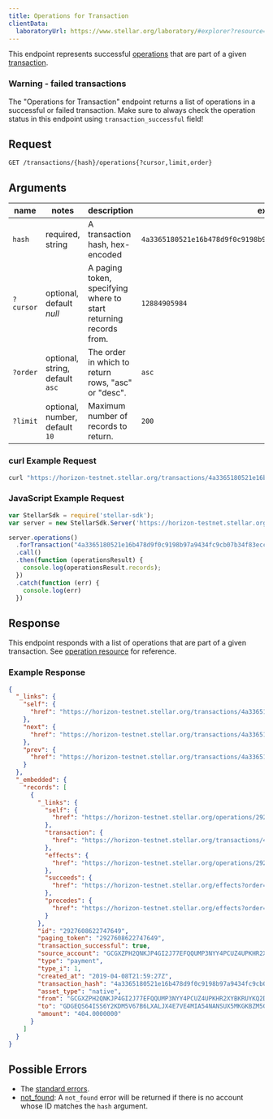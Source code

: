 ```yaml
---
title: Operations for Transaction
clientData:
  laboratoryUrl: https://www.stellar.org/laboratory/#explorer?resource=operations&endpoint=for_transaction
---
```


This endpoint represents successful [operations](../resources/operation.md) that are part of a given [transaction](../resources/transaction.md).

### Warning - failed transactions

The "Operations for Transaction" endpoint returns a list of operations in a successful or failed
transaction. Make sure to always check the operation status in this endpoint using
`transaction_successful` field!

## Request

```
GET /transactions/{hash}/operations{?cursor,limit,order}
```

## Arguments

| name | notes | description | example |
| ---- | ----- | ----------- | ------- |
| `hash` | required, string | A transaction hash, hex-encoded | `4a3365180521e16b478d9f0c9198b97a9434fc9cb07b34f83ecc32fc54d0ca8a` |
| `?cursor` | optional, default _null_ | A paging token, specifying where to start returning records from. | `12884905984` |
| `?order` | optional, string, default `asc` | The order in which to return rows, "asc" or "desc". | `asc` |
| `?limit` | optional, number, default `10` | Maximum number of records to return. | `200` |

### curl Example Request

```sh
curl "https://horizon-testnet.stellar.org/transactions/4a3365180521e16b478d9f0c9198b97a9434fc9cb07b34f83ecc32fc54d0ca8a/operations?limit=1"
```

### JavaScript Example Request

```javascript
var StellarSdk = require('stellar-sdk');
var server = new StellarSdk.Server('https://horizon-testnet.stellar.org');

server.operations()
  .forTransaction("4a3365180521e16b478d9f0c9198b97a9434fc9cb07b34f83ecc32fc54d0ca8a")
  .call()
  .then(function (operationsResult) {
    console.log(operationsResult.records);
  })
  .catch(function (err) {
    console.log(err)
  })
```

## Response

This endpoint responds with a list of operations that are part of a given transaction. See [operation resource](../resources/operation.md) for reference.

### Example Response

```json
{
  "_links": {
    "self": {
      "href": "https://horizon-testnet.stellar.org/transactions/4a3365180521e16b478d9f0c9198b97a9434fc9cb07b34f83ecc32fc54d0ca8a/operations?cursor=&limit=10&order=asc"
    },
    "next": {
      "href": "https://horizon-testnet.stellar.org/transactions/4a3365180521e16b478d9f0c9198b97a9434fc9cb07b34f83ecc32fc54d0ca8a/operations?cursor=2927608622747649&limit=10&order=asc"
    },
    "prev": {
      "href": "https://horizon-testnet.stellar.org/transactions/4a3365180521e16b478d9f0c9198b97a9434fc9cb07b34f83ecc32fc54d0ca8a/operations?cursor=2927608622747649&limit=10&order=desc"
    }
  },
  "_embedded": {
    "records": [
      {
        "_links": {
          "self": {
            "href": "https://horizon-testnet.stellar.org/operations/2927608622747649"
          },
          "transaction": {
            "href": "https://horizon-testnet.stellar.org/transactions/4a3365180521e16b478d9f0c9198b97a9434fc9cb07b34f83ecc32fc54d0ca8a"
          },
          "effects": {
            "href": "https://horizon-testnet.stellar.org/operations/2927608622747649/effects"
          },
          "succeeds": {
            "href": "https://horizon-testnet.stellar.org/effects?order=desc&cursor=2927608622747649"
          },
          "precedes": {
            "href": "https://horizon-testnet.stellar.org/effects?order=asc&cursor=2927608622747649"
          }
        },
        "id": "2927608622747649",
        "paging_token": "2927608622747649",
        "transaction_successful": true,
        "source_account": "GCGXZPH2QNKJP4GI2J77EFQQUMP3NYY4PCUZ4UPKHR2XYBKRUYKQ2DS6",
        "type": "payment",
        "type_i": 1,
        "created_at": "2019-04-08T21:59:27Z",
        "transaction_hash": "4a3365180521e16b478d9f0c9198b97a9434fc9cb07b34f83ecc32fc54d0ca8a",
        "asset_type": "native",
        "from": "GCGXZPH2QNKJP4GI2J77EFQQUMP3NYY4PCUZ4UPKHR2XYBKRUYKQ2DS6",
        "to": "GDGEQS64ISS6Y2KDM5V67B6LXALJX4E7VE4MIA54NANSUX5MKGKBZM5G",
        "amount": "404.0000000"
      }
    ]
  }
}
```

## Possible Errors

- The [standard errors](../errors.md#Standard-Errors).
- [not_found](../errors/not-found.md): A `not_found` error will be returned if there is no account whose ID matches the `hash` argument.
